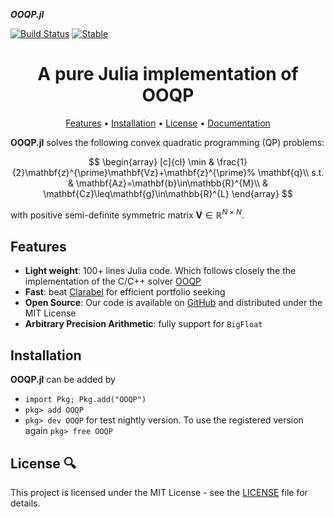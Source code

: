 ___OOQP.jl___


[![Build Status](https://github.com/PharosAbad/OOQP.jl/actions/workflows/CI.yml/badge.svg?branch=main)](https://github.com/PharosAbad/OOQP.jl/actions/workflows/CI.yml?query=branch%3Amain)
[![Stable](https://img.shields.io/badge/docs-stable-blue.svg)](https://github.com/PharosAbad/OOQP.jl/wiki)

<h1 align="center" margin=0px>
  A pure Julia implementation of OOQP
</h1>

<p align="center">
  <a href="#features">Features</a> •
  <a href="#installation">Installation</a> •
  <a href="#license-">License</a> •
  <a href="https://github.com/PharosAbad/OOQP.jl/wiki">Documentation</a>
</p>

**OOQP.jl** solves the following convex quadratic programming (QP) problems:

$$
\begin{array}
[c]{cl}
\min & \frac{1}{2}\mathbf{z}^{\prime}\mathbf{Vz}+\mathbf{z}^{\prime}%
\mathbf{q}\\
s.t. & \mathbf{Az}=\mathbf{b}\in\mathbb{R}^{M}\\
& \mathbf{Cz}\leq\mathbf{g}\in\mathbb{R}^{L}
\end{array}
$$

with positive semi-definite symmetric matrix $\mathbf{V}\in\mathbb{R}^{N\times N}$.

## Features

* __Light weight__: 100+ lines Julia code. Which follows closely the the implementation of the C/C++ solver [OOQP](https://github.com/emgertz/OOQP)
* __Fast__: beat [Clarabel](https://github.com/oxfordcontrol/Clarabel.jl) for efficient portfolio seeking
* __Open Source__: Our code is available on [GitHub](https://github.com/PharosAbad/OOQP.jl) and distributed under the MIT License
* __Arbitrary Precision Arithmetic__: fully support for `BigFloat`


## Installation
__OOQP.jl__ can be added by

- `import Pkg; Pkg.add("OOQP")`
- `pkg> add OOQP`
- `pkg> dev OOQP` for test nightly version. To use the registered version again `pkg> free OOQP`

## License 🔍
This project is licensed under the MIT License - see the [LICENSE](LICENSE) file for details.


